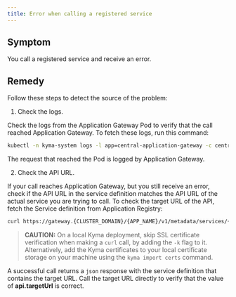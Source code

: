 ```yaml
---
title: Error when calling a registered service
---
```


## Symptom

You call a registered service and receive an error.

## Remedy

Follow these steps to detect the source of the problem:

1. Check the logs.

Check the logs from the Application Gateway Pod to verify that the call reached Application Gateway.
To fetch these logs, run this command:

```bash
kubectl -n kyma-system logs -l app=central-application-gateway -c central-application-gateway
```
    
The request that reached the Pod is logged by Application Gateway.

2. Check the API URL.

If your call reaches Application Gateway, but you still receive an error, check if the API URL in the service definition matches the API URL of the actual service you are trying to call.
To check the target URL of the API, fetch the Service definition from Application Registry:

```bash
curl https://gateway.{CLUSTER_DOMAIN}/{APP_NAME}/v1/metadata/services/{SERVICE_ID} --cert {CERTIFICATE_FILE} --key {KEY_FILE}
```

> **CAUTION:** On a local Kyma deployment, skip SSL certificate verification when making a `curl` call, by adding the `-k` flag to it. Alternatively, add the Kyma certificates to your local certificate storage on your machine using the `kyma import certs` command.

A successful call returns a `json` response with the service definition that contains the target URL.
Call the target URL directly to verify that the value of **api.targetUrl** is correct.
